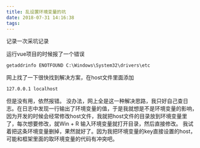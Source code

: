 ```yaml
---
title: 乱设置环境变量的坑
date: 2018-07-31 14:16:38
tags:
---
```

记录一次采坑记录

运行vue项目的时候报了一个错误
```
getaddrinfo ENOTFOUND C:\Windows\System32\drivers\etc
```
网上找了一下很快找到解决方案，在host文件里面添加
```
127.0.0.1 localhost
```
但是没有用，依然报错。
没办法，网上全是这一种解决思路，我只好自己查日志。在日志中发现一行输出了环境变量的值，于是我就想是不是环境变量的影响，因为开发的时候会经常修改host文件，我就把host文件的目录放到环境变量里了，每次想要修改，就Win + R 输入环境变量就打开目录，然后直接修改。
我试着把这条环境变量删掉，果然就好了。因为我把环境变量的key直接设置的host，可能和框架里面的取环境变量的代码有冲突吧。

